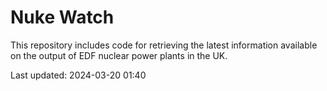 # Nuke Watch

This repository includes code for retrieving the latest information available on the output of EDF nuclear power plants in the UK.

Last updated: 2024-03-20 01:40